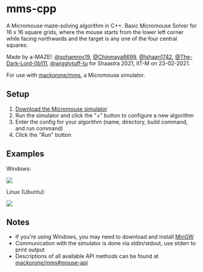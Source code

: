 # mms-cpp

A Micromouse maze-solving algorithm in C++.
Basic Micromouse Solver for 16 x 16 square grids,
where the mouse starts from the lower left corner while facing northwards
and the target is any one of the four central squares.

Made by a-MAZE!:  [@sohamroy19](https://github.com/sohamroy19), 
                  [@Chinmaya6699](https://github.com/Chinmaya6699), 
                  [@Ishaan1742](https://github.com/Ishaan1742), 
                  [@The-Dark-Lord-0b111](https://github.com/The-Dark-Lord-0b111), 
                  [@wigglytuff-tu](https://github.com/wigglytuff-tu) 
for Shaastra 2021, IIT-M on 23-02-2021.

For use with [mackorone/mms](https://github.com/mackorone/mms), a Micromouse simulator.

## Setup

1. [Download the Micromouse simulator](https://github.com/mackorone/mms#download)
2. Run the simulator and click the "+" button to configure a new algorithm
3. Enter the config for your algorithm (name, directory, build command, and run command)
4. Click the "Run" button

## Examples

Windows:

![](https://github.com/mackorone/mms-cpp/blob/master/config-windows.png)

Linux (Ubuntu):

![](https://github.com/mackorone/mms-cpp/blob/master/config-linux.png)


## Notes

- If you're using Windows, you may need to download and install [MinGW](http://mingw.org/wiki/Getting_Started)
- Communication with the simulator is done via stdin/stdout, use stderr to print output
- Descriptions of all available API methods can be found at [mackorone/mms#mouse-api](https://github.com/mackorone/mms#mouse-api)
